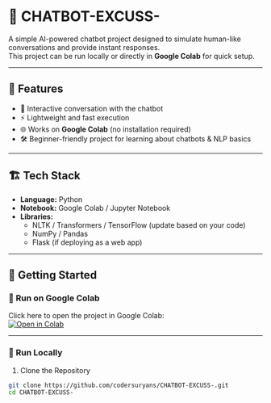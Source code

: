 # 🤖 CHATBOT-EXCUSS-  

A simple AI-powered chatbot project designed to simulate human-like conversations and provide instant responses.  
This project can be run locally or directly in **Google Colab** for quick setup.  

---

## 📌 Features  
- 💬 Interactive conversation with the chatbot  
- ⚡ Lightweight and fast execution  
- 🌐 Works on **Google Colab** (no installation required)  
- 🛠️ Beginner-friendly project for learning about chatbots & NLP basics  

---

## 🏗️ Tech Stack  
- **Language:** Python  
- **Notebook:** Google Colab / Jupyter Notebook  
- **Libraries:**  
  - NLTK / Transformers / TensorFlow (update based on your code)  
  - NumPy / Pandas  
  - Flask (if deploying as a web app)  

---

## 🚀 Getting Started  

### 🔹 Run on Google Colab  
Click here to open the project in Google Colab:  
[![Open in Colab](https://colab.research.google.com/assets/colab-badge.svg)](https://colab.research.google.com/drive/1gIdk6GHdWbwzMB6McyoW0Nm-ONrHEFUv?usp=sharing)  

---

### 🔹 Run Locally  

1. Clone the Repository  
```bash
git clone https://github.com/codersuryans/CHATBOT-EXCUSS-.git
cd CHATBOT-EXCUSS-
